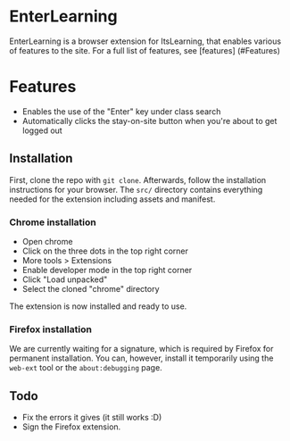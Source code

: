 # EnterLearning

EnterLearning is a browser extension for ItsLearning, that enables various of features to the site. For a full list of features, see [features] (#Features)

# Features
* Enables the use of the "Enter" key under class search
* Automatically clicks the stay-on-site button when you're about to get logged out

## Installation

First, clone the repo with `git clone`. Afterwards, follow the installation
instructions for your browser. The `src/` directory contains everything needed
for the extension including assets and manifest.

### Chrome installation

- Open chrome
- Click on the three dots in the top right corner
- More tools > Extensions
- Enable developer mode in the top right corner
- Click "Load unpacked"
- Select the cloned "chrome" directory

The extension is now installed and ready to use.

### Firefox installation

We are currently waiting for a signature, which is required by Firefox for permanent
installation. You can, however, install it temporarily using the `web-ext` tool
or the `about:debugging` page.

## Todo

- Fix the errors it gives (it still works :D)
- Sign the Firefox extension.
